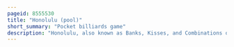 ```yaml
---
pageid: 8555530
title: "Honolulu (pool)"
short_summary: "Pocket billiards game"
description: "Honolulu, also known as Banks, Kisses, and Combinations or indirect, is a Pocket Billiards Game. Players must pocket all Shots in an indirect Fashion to obtain a certain Number of Points. The Game Shares some Similarities with other Cue Sports, played on Tables and with Balls used for Pool, but Differs with foul Points being awarded for regular direct Shots."
---
```

